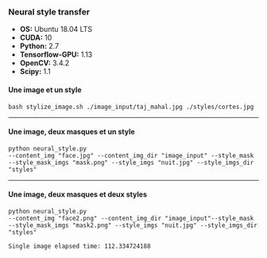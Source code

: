 ### Neural style transfer
* **OS:** Ubuntu 18.04 LTS
* **CUDA:** 10
* **Python:** 2.7
* **Tensorflow-GPU:** 1.13
* **OpenCV:** 3.4.2
* **Scipy:** 1.1


#### Une image et un style
```
bash stylize_image.sh ./image_input/taj_mahal.jpg ./styles/cortes.jpg 
```

---

#### Une image, deux masques et un style
```
python neural_style.py
--content_img "face.jpg" --content_img_dir "image_input" --style_mask --style_mask_imgs "mask.png" --style_imgs "nuit.jpg" --style_imgs_dir "styles"
```

---

#### Une image, deux masques et deux styles
```
python neural_style.py 
--content_img "face2.png" --content_img_dir "image_input"--style_mask --style_mask_imgs "mask2.png" --style_imgs "nuit.jpg" --style_imgs_dir "styles"
```


```
Single image elapsed time: 112.334724188
```
